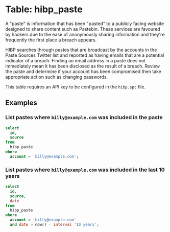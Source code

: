 # Table: hibp_paste

A "paste" is information that has been "pasted" to a publicly facing website designed to share content such as Pastebin. These services are favoured by hackers due to the ease of anonymously sharing information and they're frequently the first place a breach appears.

HIBP searches through pastes that are broadcast by the accounts in the Paste Sources Twitter list and reported as having emails that are a potential indicator of a breach. Finding an email address in a paste does not immediately mean it has been disclosed as the result of a breach. Review the paste and determine if your account has been compromised then take appropriate action such as changing passwords.

This table requires an API key to be configured in the `hibp.spc` file.

## Examples

### List pastes where `billy@example.com` was included in the paste

```sql
select
  id,
  source
from
  hibp_paste
where
  account = 'billy@example.com';
```

### List pastes where `billy@example.com` was included in the last 10 years

```sql
select
  id,
  source,
  date
from
  hibp_paste
where
  account = 'billy@example.com'
  and date > now() - interval '10 years';
```
